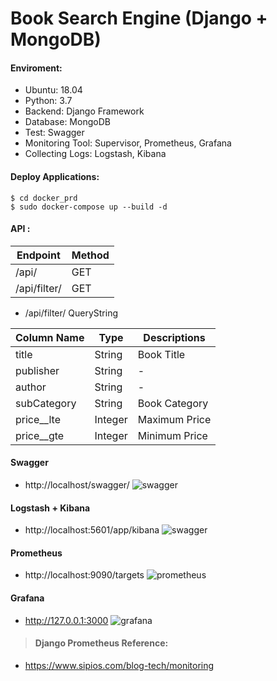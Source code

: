 # Book Search Engine (Django + MongoDB)
#### Enviroment:
* Ubuntu: 18.04 
* Python: 3.7
* Backend: Django Framework
* Database: MongoDB
* Test: Swagger
* Monitoring Tool: Supervisor, Prometheus, Grafana
* Collecting Logs: Logstash, Kibana


#### Deploy Applications:
```
$ cd docker_prd
$ sudo docker-compose up --build -d
```

#### API :
| Endpoint      | Method |
| ---------     | -----  |
| /api/         |  GET   |
| /api/filter/  |  GET   |


* /api/filter/ QueryString

| Column Name      | Type | Descriptions |
| ----------- | -----| --------- |
|     title |  String|  Book Title |
|  publisher |      String| -|
|  author |      String| -|
|  subCategory |      String| Book Category|
|  price__lte |      Integer| Maximum Price|
|  price__gte |      Integer| Minimum Price|


#### Swagger
* http://localhost/swagger/
![swagger](https://img.onl/a4duwv)


#### Logstash + Kibana
* http://localhost:5601/app/kibana
![swagger](https://img.onl/iFVWZC)


#### Prometheus
* http://localhost:9090/targets
![prometheus](https://img.onl/uUzXnC)


#### Grafana
* http://127.0.0.1:3000
![grafana](https://img.onl/Y6LiK9)


>#### Django Prometheus Reference:
* https://www.sipios.com/blog-tech/monitoring